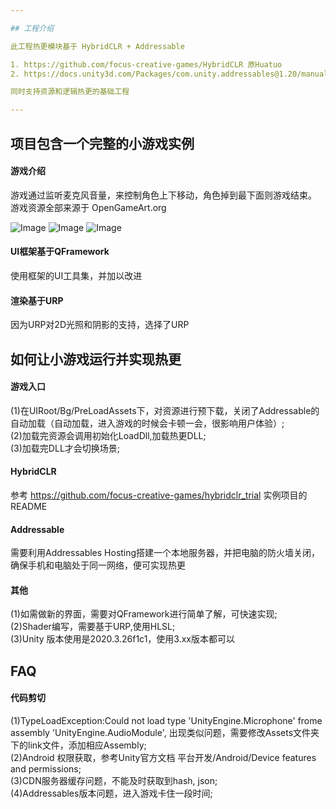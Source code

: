 ```yaml
---

## 工程介绍  

此工程热更模块基于 HybridCLR + Addressable 

1. https://github.com/focus-creative-games/HybridCLR 原Huatuo
2. https://docs.unity3d.com/Packages/com.unity.addressables@1.20/manual/index.html Addressables

同时支持资源和逻辑热更的基础工程

---
```


## 项目包含一个完整的小游戏实例  
#### 游戏介绍
游戏通过监听麦克风音量，来控制角色上下移动，角色掉到最下面则游戏结束。  
游戏资源全部来源于 OpenGameArt.org   

![Image](https://github.com/ManoKing/FFramework/blob/main/Assets/Res/Art/Sprite/FlappyBeans/Sample/fbs.screen-52.png)
![Image](https://github.com/ManoKing/FFramework/blob/main/Assets/Res/Art/Sprite/FlappyBeans/Sample/fbs.screen-53.png)
![Image](https://github.com/ManoKing/FFramework/blob/main/Assets/Res/Art/Sprite/FlappyBeans/Sample/fbs.screen-54.png)

#### UI框架基于QFramework  
使用框架的UI工具集，并加以改进

#### 渲染基于URP
因为URP对2D光照和阴影的支持，选择了URP  

## 如何让小游戏运行并实现热更  

#### 游戏入口
(1)在UIRoot/Bg/PreLoadAssets下，对资源进行预下载，关闭了Addressable的自动加载（自动加载，进入游戏的时候会卡顿一会，很影响用户体验）;  
(2)加载完资源会调用初始化LoadDll,加载热更DLL;  
(3)加载完DLL才会切换场景;  

#### HybridCLR
参考 https://github.com/focus-creative-games/hybridclr_trial 实例项目的README  

#### Addressable  
需要利用Addressables Hosting搭建一个本地服务器，并把电脑的防火墙关闭，确保手机和电脑处于同一网络，便可实现热更

#### 其他
(1)如需做新的界面，需要对QFramework进行简单了解，可快速实现;  
(2)Shader编写，需要基于URP,使用HLSL;  
(3)Unity 版本使用是2020.3.26f1c1，使用3.xx版本都可以

## FAQ

#### 代码剪切
(1)TypeLoadException:Could not load type 'UnityEngine.Microphone' frome assembly 'UnityEngine.AudioModule', 出现类似问题，需要修改Assets文件夹下的link文件，添加相应Assembly;  
(2)Android 权限获取，参考Unity官方文档 平台开发/Android/Device features and permissions;  
(3)CDN服务器缓存问题，不能及时获取到hash, json;  
(4)Addressables版本问题，进入游戏卡住一段时间;  

